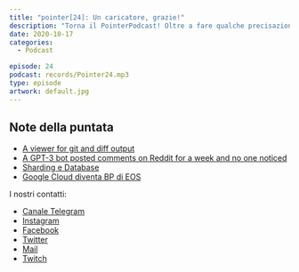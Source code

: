 ```yaml
---
title: "pointer[24]: Un caricatore, grazie!"
description: "Torna il PointerPodcast! Oltre a fare qualche precisazione sugli argomenti trattati nella puntata precedente, Luca, Eugenio e Alessandro discutono di Google Cloud che è ufficialmente BP di EOS chiudendo poi con qualche opinione sui nuovi iPhone (come avrete probabilmente intuito dal titolo di questa puntata)."
date: 2020-10-17
categories:
  - Podcast

episode: 24
podcast: records/Pointer24.mp3
type: episode
artwork: default.jpg
---
```


## Note della puntata

<!-- wp:list -->
<ul><li><a href="https://github.com/dandavison/delta">A viewer for git and diff output</a></li><li><a href="https://www.technologyreview.com/2020/10/08/1009845/a-gpt-3-bot-posted-comments-on-reddit-for-a-week-and-no-one-noticed/">A GPT-3 bot posted comments on Reddit for a week and no one noticed</a></li><li><a href="https://www.digitalocean.com/community/tutorials/understanding-database-sharding">Sharding e Database</a></li><li><a href="https://cryptonomist.ch/2020/10/07/google-cloud-diventa-bp-eos/">Google Cloud diventa BP di EOS</a></li></ul>
<!-- /wp:list -->

I nostri contatti:

- [Canale Telegram](https://t.me/PointerPodcast)
- [Instagram](https://www.instagram.com/pointerpodcast/)
- [Facebook](https://www.facebook.com/pointerPodcast/)
- [Twitter](https://twitter.com/PointerPodcast)
- [Mail](info@pointerpodcast.it)
- [Twitch](https://www.twitch.tv/pointerpodcast)